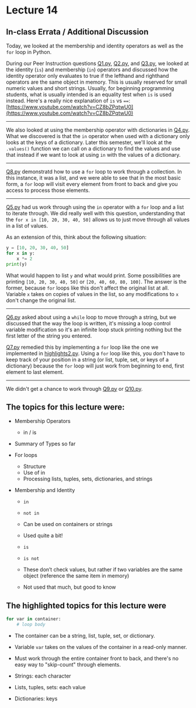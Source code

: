 # Lecture 14

## In-class Errata / Additional Discussion

Today, we looked at the membership and identity operators as well as the `for` loop in Python.

During our Peer Instruction questions [Q1.py](Q1.py), [Q2.py](Q2.py), and [Q3.py](Q3.py), we looked at the identity (`is`) and membership (`in`) operators and discussed how the identity operator only evaluates to true if the lefthand and righthand operators are the same object in memory.  This is usually reserved for small numeric values and short strings. Usually, for beginning programming students, what is usually intended is an equality test when `is` is used instead. Here's a really nice explanation of `is` vs `==`: [https://www.youtube.com/watch?v=CZ8bZPqtwU0](https://www.youtube.com/watch?v=CZ8bZPqtwU0)

----

We also looked at using the membership operator with dictionaries in [Q4.py](Q4.py). What we discovered is that the `in` operator when used with a dictionary only looks at the keys of a dictionary. Later this semester, we'll look at the `.values()` function we can call on a dictionary to find the values and use that instead if we want to look at using `in` with the values of a dictionary.

----

[Q8.py](Q8.py) demonstratd how to use a `for` loop to work through a collection. In this instance, it was a list, and we were able to see that in the most basic form, a `for` loop will visit every element from front to back and give you access to process those elements.

----

[Q5.py](Q5.py) had us work through using the `in` operator with a `for` loop and a list to iterate through. We did really well with this question, understanding that the `for x in [10, 20, 30, 40, 50]` allows us to just move through all values in a list of values.

As an extension of this, think about the following situation:

```python
y = [10, 20, 30, 40, 50]
for x in y:
    x *= 2
print(y)
```

What would happen to list `y` and what would print. Some possibilities are printing `[10, 20, 30, 40, 50]` or `[20, 40, 60, 80, 100]`. The answer is the former, because `for` loops like this don't affect the original list at all.  Variable `x` takes on copies of values in the list, so any modifications to `x` don't change the original list.

----

[Q6.py](Q6.py) asked about using a `while` loop to move through a string, but we discussed that the way the loop is written, it's missing a loop control variable modification so it's an infinite loop stuck printing nothing but the first letter of the string you entered.

[Q7.py](Q7.py) remedied this by implementing a `for` loop like the one we implemented in [highlights2.py](highlights2.py). Using a `for` loop like this, you don't have to keep track of your position in a string (or list, tuple, set, or keys of a dictionary) because the `for` loop will just work from beginning to end, first element to last element.

----

We didn't get a chance to work through [Q9.py](Q9.py) or [Q10.py](Q10.py).

## The topics for this lecture were:

* Membership Operators
	* in / is
* Summary of Types so far
* For loops
	* Structure
	* Use of in
	* Processing lists, tuples, sets, dictionaries, and strings

* Membership and Identity
	* `in`
	* `not in`
	* Can be used on containers or strings
	* Used quite a bit!

	* `is`
	* `is not`
	* These don’t check values, but rather if two variables are the same object (reference the same item in memory)
	* Not used that much, but good to know


## The highlighted topics for this lecture were

```python
for var in container:
    # loop body
```

* The container can be a string, list, tuple, set, or dictionary.
* Variable `var` takes on the values of the container in a read-only manner.
* Must work through the entire container front to back, and there's no easy way to "skip-count" through elements.

* Strings: each character
* Lists, tuples, sets: each value
* Dictionaries: keys

